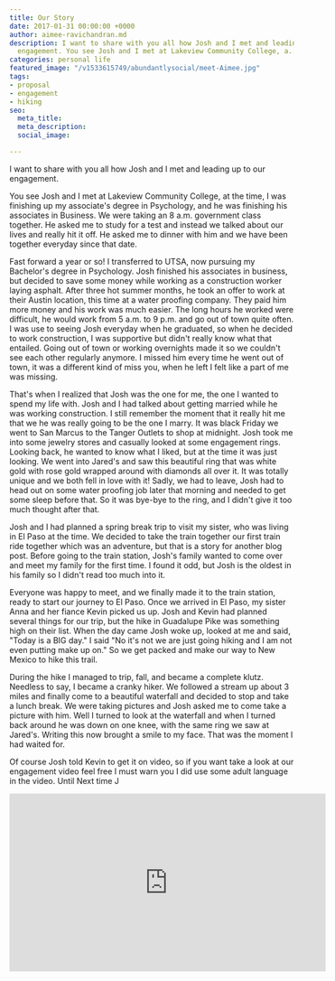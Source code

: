 ```yaml
---
title: Our Story
date: 2017-01-31 00:00:00 +0000
author: aimee-ravichandran.md
description: I want to share with you all how Josh and I met and leading up to our
  engagement. You see Josh and I met at Lakeview Community College, a...
categories: personal life
featured_image: "/v1533615749/abundantlysocial/meet-Aimee.jpg"
tags:
- proposal
- engagement
- hiking
seo:
  meta_title: 
  meta_description: 
  social_image: 

---
```

I want to share with you all how Josh and I met and leading up to our engagement.

You see Josh and I met at Lakeview Community College, at the time, I was finishing up my associate's degree in Psychology, and he was finishing his associates in Business. We were taking an 8 a.m. government class together. He asked me to study for a test and instead we talked about our lives and really hit it off. He asked me to dinner with him and we have been together everyday since that date.

Fast forward a year or so! I transferred to UTSA, now pursuing my Bachelor's degree in Psychology. Josh finished his associates in business, but decided to save some money while working as a construction worker laying asphalt. After three hot summer months, he took an offer to work at their Austin location, this time at a water proofing company. They paid him more money and his work was much easier. The long hours he worked were difficult, he would work from 5 a.m. to 9 p.m. and go out of town quite often. I was use to seeing Josh everyday when he graduated, so when he decided to work construction, I was supportive but didn't really know what that entailed. Going out of town or working overnights made it so we couldn't see each other regularly anymore. I missed him every time he went out of town, it was a different kind of miss you, when he left I felt like a part of me was missing.

That's when I realized that Josh was the one for me, the one I wanted to spend my life with. Josh and I had talked about getting married while he was working construction. I still remember the moment that it really hit me that we he was really going to be the one I marry. It was black Friday we went to San Marcus to the Tanger Outlets to shop at midnight. Josh took me into some jewelry stores and casually looked at some engagement rings. Looking back, he wanted to know what I liked, but at the time it was just looking. We went into Jared's and saw this beautiful ring that was white gold with rose gold wrapped around with diamonds all over it. It was totally unique and we both fell in love with it! Sadly, we had to leave, Josh had to head out on some water proofing job later that morning and needed to get some sleep before that. So it was bye-bye to the ring, and I didn't give it too much thought after that.

Josh and I had planned a spring break trip to visit my sister, who was living in El Paso at the time. We decided to take the train together our first train ride together which was an adventure, but that is a story for another blog post. Before going to the train station, Josh's family wanted to come over and meet my family for the first time. I found it odd, but Josh is the oldest in his family so I didn't read too much into it.

Everyone was happy to meet, and we finally made it to the train station, ready to start our journey to El Paso. Once we arrived in El Paso, my sister Anna and her fiance Kevin picked us up. Josh and Kevin had planned several things for our trip, but the hike in Guadalupe Pike was something high on their list. When the day came Josh woke up, looked at me and said, "Today is a BIG day." I said "No it's not we are just going hiking and I am not even putting make up on." So we get packed and make our way to New Mexico to hike this trail.

During the hike I managed to trip, fall, and became a complete klutz. Needless to say, I became a cranky hiker. We followed a stream up about 3 miles and finally come to a beautiful waterfall and decided to stop and take a lunch break. We were taking pictures and Josh asked me to come take a picture with him. Well I turned to look at the waterfall and when I turned back around he was down on one knee, with the same ring we saw at Jared's. Writing this now brought a smile to my face. That was the moment I had waited for.

Of course Josh told Kevin to get it on video, so if you want take a look at our engagement video feel free I must warn you I did use some adult language in the video. Until Next time J

<iframe width="560" height="315" src="https://www.youtube-nocookie.com/embed/8KDAyiA5MlI?rel=0" frameborder="0" allow="autoplay; encrypted-media" allowfullscreen></iframe>
